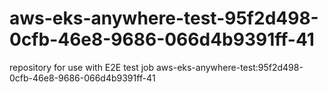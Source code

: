 # aws-eks-anywhere-test-95f2d498-0cfb-46e8-9686-066d4b9391ff-41
repository for use with E2E test job aws-eks-anywhere-test:95f2d498-0cfb-46e8-9686-066d4b9391ff-41
